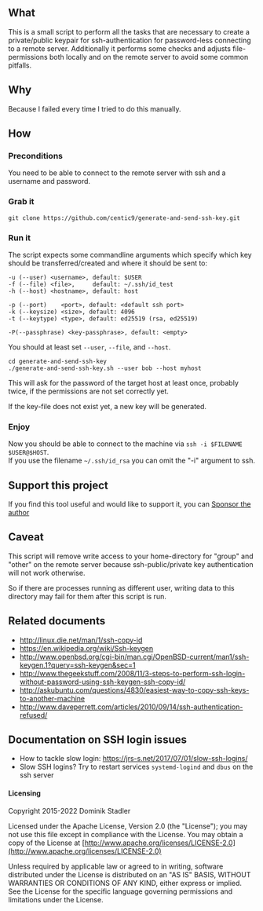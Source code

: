 ## What

This is a small script to perform all the tasks that are necessary to create a private/public keypair for 
ssh-authentication for password-less connecting to a remote server. Additionally it performs some checks and 
adjusts file-permissions both locally and on the remote server to avoid some common pitfalls.

## Why

Because I failed every time I tried to do this manually.

## How

### Preconditions

You need to be able to connect to the remote server with ssh and a username and password.

### Grab it

    git clone https://github.com/centic9/generate-and-send-ssh-key.git

### Run it

The script expects some commandline arguments which specify which key should be transferred/created and 
where it should be sent to:

    -u (--user) <username>, default: $USER
    -f (--file) <file>,     default: ~/.ssh/id_test
    -h (--host) <hostname>, default: host
     
    -p (--port)    <port>, default: <default ssh port>
    -k (--keysize) <size>, default: 4096
    -t (--keytype) <type>, default: ed25519 (rsa, ed25519)
    
    -P(--passphrase) <key-passphrase>, default: <empty>

You should at least set `--user`, `--file`, and `--host`.  

    cd generate-and-send-ssh-key
    ./generate-and-send-ssh-key.sh --user bob --host myhost

This will ask for the password of the target host at least once, probably twice, if the permissions are not set correctly yet.

If the key-file does not exist yet, a new key will be generated.

### Enjoy

Now you should be able to connect to the machine via ```ssh -i $FILENAME $USER@$HOST```.  
If you use the filename 
```~/.ssh/id_rsa``` you can omit the "-i" argument to ssh.

## Support this project

If you find this tool useful and would like to support it, you can [Sponsor the author](https://github.com/sponsors/centic9)

## Caveat

This script will remove write access to your home-directory for "group" and "other" on the remote server because 
ssh-public/private key authentication will not work otherwise.  

So if there are processes running as different user, 
writing data to this directory may fail for them after this script is run.

## Related documents

* http://linux.die.net/man/1/ssh-copy-id
* https://en.wikipedia.org/wiki/Ssh-keygen
* http://www.openbsd.org/cgi-bin/man.cgi/OpenBSD-current/man1/ssh-keygen.1?query=ssh-keygen&sec=1
* http://www.thegeekstuff.com/2008/11/3-steps-to-perform-ssh-login-without-password-using-ssh-keygen-ssh-copy-id/
* http://askubuntu.com/questions/4830/easiest-way-to-copy-ssh-keys-to-another-machine
* http://www.daveperrett.com/articles/2010/09/14/ssh-authentication-refused/

## Documentation on SSH login issues

* How to tackle slow login: https://jrs-s.net/2017/07/01/slow-ssh-logins/
* Slow SSH logins? Try to restart services `systemd-logind` and `dbus` on the ssh server

#### Licensing

   Copyright 2015-2022 Dominik Stadler

   Licensed under the Apache License, Version 2.0 (the "License");
   you may not use this file except in compliance with the License.
   You may obtain a copy of the License at [http://www.apache.org/licenses/LICENSE-2.0](http://www.apache.org/licenses/LICENSE-2.0)

   Unless required by applicable law or agreed to in writing, software
   distributed under the License is distributed on an "AS IS" BASIS,
   WITHOUT WARRANTIES OR CONDITIONS OF ANY KIND, either express or implied.
   See the License for the specific language governing permissions and
   limitations under the License.
